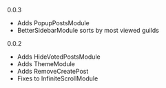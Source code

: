 0.0.3
- Adds PopupPostsModule
- BetterSidebarModule sorts by most viewed guilds

0.0.2
- Adds HideVotedPostsModule
- Adds ThemeModule
- Adds RemoveCreatePost
- Fixes to InfiniteScrollModule
